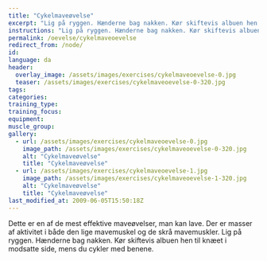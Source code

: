 ```yaml
---
title: "Cykelmaveøvelse"
excerpt: "Lig på ryggen. Hænderne bag nakken. Kør skiftevis albuen hen til knæet i modsatte side, mens du cykler med benene."
instructions: "Lig på ryggen. Hænderne bag nakken. Kør skiftevis albuen hen til knæet i modsatte side, mens du cykler med benene."
permalink: /oevelse/cykelmaveoevelse
redirect_from: /node/
id: 
language: da
header:
  overlay_image: /assets/images/exercises/cykelmaveoevelse-0.jpg
  teaser: /assets/images/exercises/cykelmaveoevelse-0-320.jpg
tags:
categories:
training_type: 
training_focus: 
equipment:
muscle_group:
gallery:
  - url: /assets/images/exercises/cykelmaveoevelse-0.jpg
    image_path: /assets/images/exercises/cykelmaveoevelse-0-320.jpg
    alt: "Cykelmaveøvelse"
    title: "Cykelmaveøvelse"
  - url: /assets/images/exercises/cykelmaveoevelse-1.jpg
    image_path: /assets/images/exercises/cykelmaveoevelse-1-320.jpg
    alt: "Cykelmaveøvelse"
    title: "Cykelmaveøvelse"
last_modified_at: 2009-06-05T15:50:18Z
---
```


Dette er en af de mest effektive maveøvelser, man kan lave. Der er masser af aktivitet i både den lige mavemuskel og de skrå mavemuskler. Lig på ryggen. Hænderne bag nakken. Kør skiftevis albuen hen til knæet i modsatte side, mens du cykler med benene.
